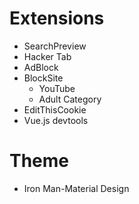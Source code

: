 # Extensions

- SearchPreview
- Hacker Tab
- AdBlock
- BlockSite
  - YouTube
  - Adult Category
- EditThisCookie
- Vue.js devtools

# Theme

- Iron Man-Material Design
